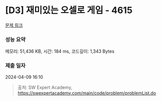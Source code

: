# [D3] 재미있는 오셀로 게임 - 4615 

[문제 링크](https://swexpertacademy.com/main/code/problem/problemDetail.do?contestProbId=AWQmA4uK8ygDFAXj) 

### 성능 요약

메모리: 51,436 KB, 시간: 184 ms, 코드길이: 1,343 Bytes

### 제출 일자

2024-04-09 16:10



> 출처: SW Expert Academy, https://swexpertacademy.com/main/code/problem/problemList.do
